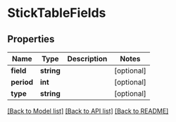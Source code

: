 # StickTableFields

## Properties
Name | Type | Description | Notes
------------ | ------------- | ------------- | -------------
**field** | **string** |  | [optional] 
**period** | **int** |  | [optional] 
**type** | **string** |  | [optional] 

[[Back to Model list]](../../README.md#documentation-for-models) [[Back to API list]](../../README.md#documentation-for-api-endpoints) [[Back to README]](../../README.md)

